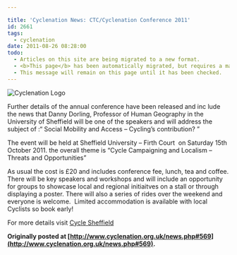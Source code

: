 ```yaml
---

title: 'Cyclenation News: CTC/Cyclenation Conference 2011'
id: 2661
tags:
  - cyclenation
date: 2011-08-26 08:28:00
todo:
  - Articles on this site are being migrated to a new format.
  - <b>This page</b> has been automatically migrated, but requires a manual check-&amp;-tune to ensure the format and links all work as expected.
  - This message will remain on this page until it has been checked.
---
```


![Cyclenation Logo](http://www.pompeybug.co.uk/wp-content/plugins/wp-cyclenation-news/cnlogo.jpg)<p>Further details of the annual conference have been released and inc lude the news that Danny Dorling, Professor of Human Geography in the University  of  Sheffield will be one of the speakers and will address the subject of :&ldquo; Social Mobility and Access &ndash; Cycling&rsquo;s contribution? &rdquo;

The event will be held at Sheffield  University &ndash; Firth Court&nbsp; on Saturday 15th October 2011\. the overall theme is &ldquo;Cycle Campaigning and Localism &ndash; Threats and Opportunities&rdquo;

As usual the cost is &pound;20 and includes conference fee, lunch, tea and coffee. There will be key speakers and workshops and will include an opportunity for groups to showcase local and regional initiaitves on a stall or through displaying a poster. There will also a series of rides over the weekend and everyone is welcome.&nbsp; 
 Limited accommodation is available with local Cyclists so book early!

For more details visit [Cycle Sheffield](http://www.cyclesheffield.org.uk/conference/ "cycle sheffield")

**Originally posted at [http://www.cyclenation.org.uk/news.php#569](http://www.cyclenation.org.uk/news.php#569).**